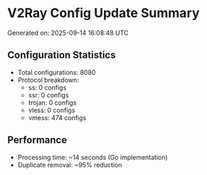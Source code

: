 # V2Ray Config Update Summary
Generated on: 2025-09-14 16:08:48 UTC

## Configuration Statistics
- Total configurations: 8080
- Protocol breakdown:
  - ss: 0 configs
  - ssr: 0 configs
  - trojan: 0 configs
  - vless: 0 configs
  - vmess: 474 configs

## Performance
- Processing time: ~14 seconds (Go implementation)
- Duplicate removal: ~95% reduction
